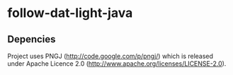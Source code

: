 follow-dat-light-java
=====================

## Depencies
Project uses PNGJ (http://code.google.com/p/pngj/) which is released 
under Apache Licence 2.0 (http://www.apache.org/licenses/LICENSE-2.0).
